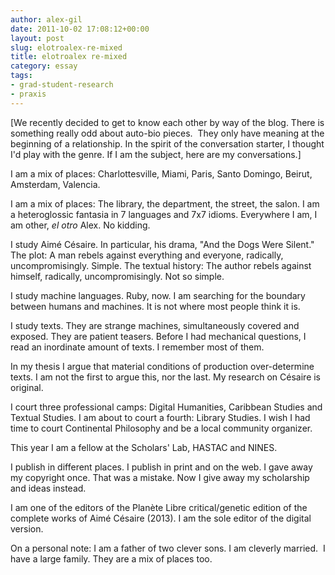 ```yaml
---
author: alex-gil
date: 2011-10-02 17:08:12+00:00
layout: post
slug: elotroalex-re-mixed
title: elotroalex re-mixed
category: essay
tags:
- grad-student-research
- praxis
---
```


[We recently decided to get to know each other by way of the blog. There is something really odd about auto-bio pieces.  They only have meaning at the beginning of a relationship. In the spirit of the conversation starter, I thought I'd play with the genre. If I am the subject, here are my conversations.]

I am a mix of places: Charlottesville, Miami, Paris, Santo Domingo, Beirut, Amsterdam, Valencia.

I am a mix of places: The library, the department, the street, the salon. I am a heteroglossic fantasia in 7 languages and 7x7 idioms. Everywhere I am, I am other, _el otro_ Alex. No kidding.

I study Aimé Césaire. In particular, his drama, "And the Dogs Were Silent." The plot: A man rebels against everything and everyone, radically, uncompromisingly. Simple. The textual history: The author rebels against himself, radically, uncompromisingly. Not so simple.

I study machine languages. Ruby, now. I am searching for the boundary between humans and machines. It is not where most people think it is.

I study texts. They are strange machines, simultaneously covered and exposed. They are patient teasers. Before I had mechanical questions, I read an inordinate amount of texts. I remember most of them.

In my thesis I argue that material conditions of production over-determine texts. I am not the first to argue this, nor the last. My research on Césaire is original.

I court three professional camps: Digital Humanities, Caribbean Studies and Textual Studies. I am about to court a fourth: Library Studies. I wish I had time to court Continental Philosophy and be a local community organizer.

This year I am a fellow at the Scholars' Lab, HASTAC and NINES.

I publish in different places. I publish in print and on the web. I gave away my copyright once. That was a mistake. Now I give away my scholarship and ideas instead.

I am one of the editors of the Planète Libre critical/genetic edition of the complete works of Aimé Césaire (2013). I am the sole editor of the digital version.

On a personal note: I am a father of two clever sons. I am cleverly married.  I have a large family. They are a mix of places too.
